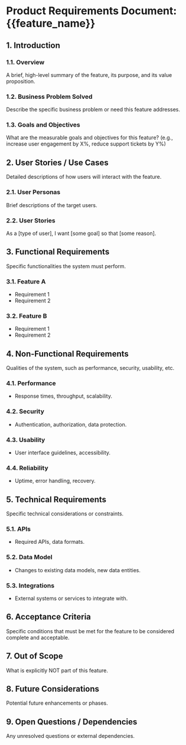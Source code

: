 # Product Requirements Document: {{feature_name}}

## 1. Introduction
### 1.1. Overview
A brief, high-level summary of the feature, its purpose, and its value proposition.

### 1.2. Business Problem Solved
Describe the specific business problem or need this feature addresses.

### 1.3. Goals and Objectives
What are the measurable goals and objectives for this feature? (e.g., increase user engagement by X%, reduce support tickets by Y%)

## 2. User Stories / Use Cases
Detailed descriptions of how users will interact with the feature.

### 2.1. User Personas
Brief descriptions of the target users.

### 2.2. User Stories
As a [type of user], I want [some goal] so that [some reason].

## 3. Functional Requirements
Specific functionalities the system must perform.

### 3.1. Feature A
- Requirement 1
- Requirement 2

### 3.2. Feature B
- Requirement 1
- Requirement 2

## 4. Non-Functional Requirements
Qualities of the system, such as performance, security, usability, etc.

### 4.1. Performance
- Response times, throughput, scalability.

### 4.2. Security
- Authentication, authorization, data protection.

### 4.3. Usability
- User interface guidelines, accessibility.

### 4.4. Reliability
- Uptime, error handling, recovery.

## 5. Technical Requirements
Specific technical considerations or constraints.

### 5.1. APIs
- Required APIs, data formats.

### 5.2. Data Model
- Changes to existing data models, new data entities.

### 5.3. Integrations
- External systems or services to integrate with.

## 6. Acceptance Criteria
Specific conditions that must be met for the feature to be considered complete and acceptable.

## 7. Out of Scope
What is explicitly NOT part of this feature.

## 8. Future Considerations
Potential future enhancements or phases.

## 9. Open Questions / Dependencies
Any unresolved questions or external dependencies.
